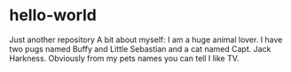 # hello-world
Just another repository 
A bit about myself: I am a huge animal lover. I have two pugs named Buffy and Little Sebastian and a cat named Capt. Jack Harkness. Obviously from my pets names you can tell I like TV.
